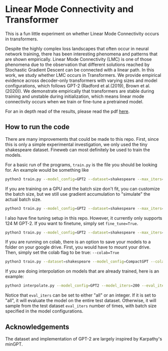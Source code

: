 # Linear Mode Connectivity and Transformer

This is a fun little experiment on whether Linear Mode Connectivity occurs in transformers. 

Despite the highly complex loss landscapes that often occur in neural network training, there has been interesting phenomena and patterns that are shown empirically. Linear Mode Connectivity (LMC) is one of those phenomena due to the observation that different solutions reached by Stochastic Gradient Descent can be connected with a linear path. In this work, we study whether LMC occurs in Transformers. We provide empirical evidence across decoder-only transformers with varying sizes and model configurations, which follows GPT-2  (Radford et al.(2019), Brown et al. (2020)). We demonstrate empirically that transformers are stable during training and unstable during initialization, which means linear mode connectivity occurs when we train or fine-tune a pretrained model. 

For an in depth read of the results, please read the pdf [here](.github/LMC_Transformers.pdf). 

## How to run the code

There are many improvements that could be made to this repo. First, since this is only a simple experimental investigation, we only used the tiny shakespeare dataset. Fineweb can most definitely be used to train the models.  

For a basic run of the programs, ```train.py``` is the file you should be looking for. An example would be something like
```bash
python3 train.py --model_config=GPT2 --dataset=shakespeare --max_iters=1000 --warmup_steps=200 --max_steps=1000 
```

If you are training on a GPU and the batch size don't fit, you can customize the batch size, but we still use gradient accumulation to "simulate" the actual batch size.
```bash
python3 train.py --model_config=GPT2 --dataset=shakespeare --max_iters=1000 --warmup_steps=200 --max_steps=1000 --sim_batch_size=8
```
I also have fine tuning setup in this repo. However, it currently only supports 124 M GPT-2. If you want to finetune, simply set ```fine_tune=True```.
```bash
python3 train.py --model_config=GPT2 --dataset=shakespeare --max_iters=1000 --warmup_steps=200 --max_steps=1000 --sim_batch_size=8 --fine_tune=True
```

If you are running on colab, there is an option to save your models to a folder on your google drive. First, you would have to mount your drive. Then, simply set the colab flag to be true: ```--colab=True```
```bash
python3 train.py --dataset=shakespeare --model_config=CompactGPT --colab=True --max_iters=10000 --warmup_steps=1000 --max_steps=10000
```

If you are doing interpolation on models that are already trained, here is an example:
```bash
python3 interpolate.py --model_config=GPT2 --model_iters=200 --eval_iters=all --dataset=shakespeare
```

Notice that ```eval_iters``` can be set to either "all" or an integer. If it is set to "all", it will evaluate the model on the entire test dataset. Otherwise, it will sample from the test dataset ```eval_iters``` number of times, with batch size specified in the model configurations. 

## Acknowledgements

The dataset and implementation of GPT-2 are largely inspired by Karpathy's minGPT.


